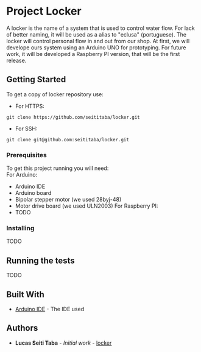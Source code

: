 # Project Locker

A locker is the name of a system that is used to control water flow. For lack of better naming, it will be used as a alias to "eclusa" (portuguese). The locker will control personal flow in and out from our shop.
  At first, we will develope ours system using an Arduino UNO for prototyping. For future work, it will be developed a Raspberry PI version, that will be the first release.


## Getting Started

To get a copy of locker repository use:

* For HTTPS:
```
git clone https://github.com/seititaba/locker.git
```
* For SSH:
```
git clone git@github.com:seititaba/locker.git
```


### Prerequisites

To get this project running you will need:  
  For Arduino:
* Arduino IDE
* Arduino board
* Bipolar stepper motor (we used 28byj-48)
* Motor drive board (we used ULN2003)
  For Raspberry PI:
* TODO


### Installing

TODO


## Running the tests

TODO


## Built With

* [Arduino IDE](https://www.arduino.cc/) - The IDE used


## Authors

* **Lucas Seiti Taba** - *Initial work* - [locker](https://github.com/locker)


